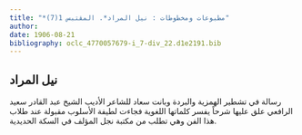 ```yaml
---
title: "*مطبوعات ومخطوطات : نيل المراد*. المقتبس 1(7)"
author: 
date: 1906-08-21
bibliography: oclc_4770057679-i_7-div_22.d1e2191.bib
---
```




##  نيل المراد 

 
 رسالة في تشطير الهمزية والبردة وبانت سعاد للشاعر الأديب الشيخ عبد القادر سعيد الرافعي علق عليها شرحاً يفسر كلماتها اللغوية فجاءت لطيفة الأسلوب مقبولة عند طلاب هذا الفن وهي تطلب من مكتبة نجل المؤلف في السكة الحديدية.  
